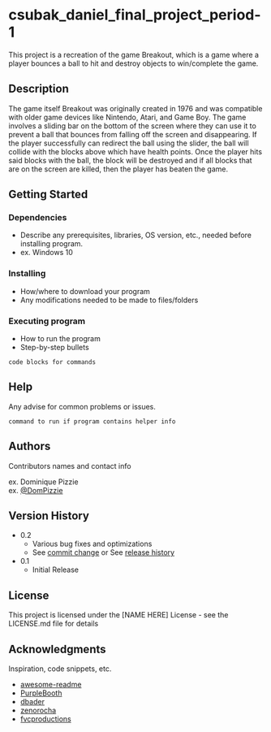 # csubak_daniel_final_project_period-1

This project is a recreation of the game Breakout, which is a game where a player bounces a ball to hit and destroy objects to win/complete the game.

## Description

The game itself Breakout was originally created in 1976 and was compatible with older game devices like Nintendo, Atari, and Game Boy. The game involves a sliding bar on the bottom of the screen where they can use it to prevent a ball that bounces from falling off the screen and disappearing. If the player successfully can redirect the ball using the slider, the ball will collide with the blocks above which have health points. Once the player hits said blocks with the ball, the block will be destroyed and if all blocks that are on the screen are killed, then the player has beaten the game.

## Getting Started

### Dependencies

* Describe any prerequisites, libraries, OS version, etc., needed before installing program.
* ex. Windows 10

### Installing

* How/where to download your program
* Any modifications needed to be made to files/folders

### Executing program

* How to run the program
* Step-by-step bullets
```
code blocks for commands
```

## Help

Any advise for common problems or issues.
```
command to run if program contains helper info
```

## Authors

Contributors names and contact info

ex. Dominique Pizzie  
ex. [@DomPizzie](https://twitter.com/dompizzie)

## Version History

* 0.2
    * Various bug fixes and optimizations
    * See [commit change]() or See [release history]()
* 0.1
    * Initial Release

## License

This project is licensed under the [NAME HERE] License - see the LICENSE.md file for details

## Acknowledgments

Inspiration, code snippets, etc.
* [awesome-readme](https://github.com/matiassingers/awesome-readme)
* [PurpleBooth](https://gist.github.com/PurpleBooth/109311bb0361f32d87a2)
* [dbader](https://github.com/dbader/readme-template)
* [zenorocha](https://gist.github.com/zenorocha/4526327)
* [fvcproductions](https://gist.github.com/fvcproductions/1bfc2d4aecb01a834b46)